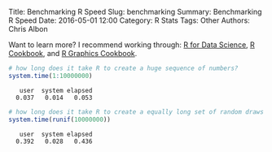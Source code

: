 Title: Benchmarking R Speed
Slug: benchmarking
Summary: Benchmarking R Speed
Date: 2016-05-01 12:00
Category: R Stats
Tags: Other
Authors: Chris Albon


Want to learn more? I recommend working through: [R for Data Science](http://amzn.to/2myxnhi), [R Cookbook](http://amzn.to/2lF6hkb), and [R Graphics Cookbook](http://amzn.to/2m0fcPL).

```R
# how long does it take R to create a huge sequence of numbers?
system.time(1:10000000)
```




       user  system elapsed
      0.037   0.014   0.053




```R
# how long does it take R to create a equally long set of random draws
system.time(runif(10000000))
```




       user  system elapsed
      0.392   0.028   0.436
